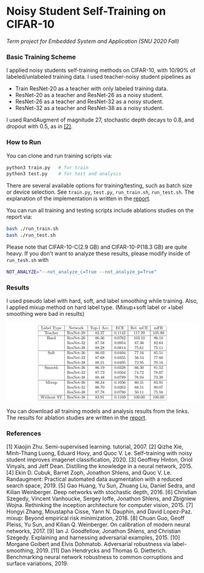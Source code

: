 # Noisy Student Self-Training on CIFAR-10

*Term project for Embedded System and Application (SNU 2020 Fall)*

### Basic Training Scheme

I applied noisy students self-training methods on CIFAR-10, with 10/90% of labeled/unlabeled training data. I used teacher-noisy student pipelines as

- Train ResNet-20 as a teacher with only labeled training data.
- ResNet-20 as a teacher and ResNet-26 as a noisy student.
- ResNet-26 as a teacher and ResNet-32 as a noisy student.
- ResNet-32 as a teacher and ResNet-38 as a noisy student.

I used RandAugment of magnitude 27, stochastic depth decays to 0.8, and dropout with 0.5, as in [[2]](https://arxiv.org/abs/1911.04252).

### How to Run

You can clone and run training scripts via:

```bash
python3 train.py   # for train
python3 test.py    # for test and analysis
```

There are several available options for training/testing, such as batch size or device selection. See `train.py`, `test.py`, `run_train.sh`, `run_test.sh`. The explanation of the implementation is written in the [report](https://github.com/lego0901/embedded-noisystudent/blob/main/document/noisy_student_cifar_10_kor.pdf).

You can run all training and testing scripts include ablations studies on the report via:

```bash
bash ./run_train.sh
bash ./run_test.sh
```

Please note that CIFAR-10-C(2.9 GB) and CIFAR-10-P(18.3 GB) are quite heavy. If you don't want to analyze these results, please modify inside of `run_tesh.sh` with

```bash
NOT_ANALYZE="--not_analyze_c=True --not_analyze_p=True"
```

### Results

I used pseudo label with hard, soft, and label smoothing while training. Also, I applied mixup method on hard label type. (Mixup+soft label or +label smoothing were bad in results)

![](./document/resource/results.png)

You can download all training models and analysis results from the links. The results for ablation studies are written in the [report](https://github.com/lego0901/embedded-noisystudent/blob/main/document/noisy_student_cifar_10_kor.pdf).

### References

[1] Xiaojin Zhu. Semi-supervised learning. tutorial, 2007.
[2] Qizhe Xie, Minh-Thang Luong, Eduard Hovy, and Quoc V. Le. Self-training with noisy student improves imagenet classification, 2020.
[3] Geoffrey Hinton, Oriol Vinyals, and Jeff Dean. Distilling the knowledge in a neural network, 2015.
[4] Ekin D. Cubuk, Barret Zoph, Jonathon Shlens, and Quoc V. Le. Randaugment: Practical automated data augmentation with a reduced search space, 2019.
[5] Gao Huang, Yu Sun, Zhuang Liu, Daniel Sedra, and Kilian Weinberger. Deep networks with stochastic depth, 2016.
[6] Christian Szegedy, Vincent Vanhoucke, Sergey Ioffe, Jonathon Shlens, and Zbigniew Wojna. Rethinking the inception architecture for computer vision, 2015.
[7] Hongyi Zhang, Moustapha Cisse, Yann N. Dauphin, and David Lopez-Paz. mixup: Beyond empirical risk minimization, 2018.
[8] Chuan Guo, Geoff Pleiss, Yu Sun, and Kilian Q. Weinberger. On calibration of modern neural networks, 2017.
[9] Ian J. Goodfellow, Jonathon Shlens, and Christian Szegedy. Explaining and harnessing adversarial examples, 2015.
[10] Morgane Goibert and Elvis Dohmatob. Adversarial robustness via label-smoothing, 2019.
[11] Dan Hendrycks and Thomas G. Dietterich. Benchmarking neural network robustness to common corruptions and surface variations, 2019.